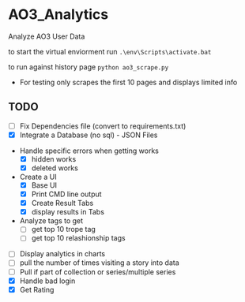 # AO3_Analytics
Analyze AO3 User Data

to start the virtual enviorment run `.\env\Scripts\activate.bat `

to run against history page `python ao3_scrape.py`
- For testing only scrapes the first 10 pages and displays limited info


## TODO
- [ ] Fix Dependencies file (convert to requirements.txt)
- [X] Integrate a Database (no sql) - JSON Files
- Handle specific errors when getting works
  - [X] hidden works
  - [X] deleted works
- Create a UI
  - [X] Base UI
  - [X] Print CMD line output
  - [X] Create Result Tabs
  - [X] display results in Tabs
- Analyze tags to get
  - [ ] get top 10 trope tag
  - [ ] get top 10 relashionship tags
- [ ] Display analytics in charts
- [ ] pull the number of times visiting a story into data 
- [ ] Pull if part of collection or series/multiple series
- [X] Handle bad login
- [X] Get Rating
